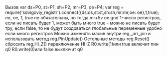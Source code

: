 Вызов
var ds=P0,
    st=P1,
    sh=P2,
    mr=P3,
    oe=P4;
var reg = require('sdvigoviy_registr').connect({ds:ds,st:st,sh:sh,mr:mr,oe: oe},1,true);
mr, oe, 1, true не обязательны, но тогда
mr+5v oe gnd
1-число регистров, если не писать будет 1, может быть много
true - можно не писать будет тру, если false, то не будут создоваться глобальные переменные удобно если много регистров
Можно изменять масив внутри reg._arr_pin и использовать метод reg.PinUpdate()
Остольные методы
reg.Reset() сбросить
reg.HI_Z() переключение HI-Z
R0.write(1)или true включит пин q0
R0.write(0)или false выключит q0
 
